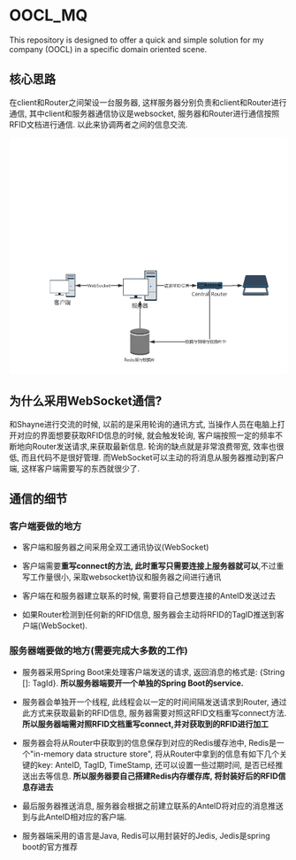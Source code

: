 # OOCL_MQ

This repository is designed to offer a quick and simple solution for my company (OOCL) in a specific domain oriented scene.  

## 核心思路

在client和Router之间架设一台服务器, 这样服务器分别负责和client和Router进行通信, 其中client和服务器通信协议是websocket, 服务器和Router进行通信按照RFID文档进行通信. 以此来协调两者之间的信息交流.

![](P12.jpg)

## 为什么采用WebSocket通信?

和Shayne进行交流的时候, 以前的是采用轮询的通讯方式, 当操作人员在电脑上打开对应的界面想要获取RFID信息的时候, 就会触发轮询, 客户端按照一定的频率不断地向Router发送请求,来获取最新信息. 轮询的缺点就是非常浪费带宽, 效率也很低, 而且代码不是很好管理. 而WebSocket可以主动的将消息从服务器推动到客户端, 这样客户端需要写的东西就很少了.

## 通信的细节

### 客户端要做的地方

* 客户端和服务器之间采用全双工通讯协议(WebSocket)
  
* 客户端需要**重写connect的方法, 此时重写只需要连接上服务器就可以**,不过重写工作量很小, 采取websocket协议和服务器之间进行通讯
  
* 客户端在和服务器建立联系的时候, 需要将自己想要连接的AnteID发送过去

* 如果Router检测到任何新的RFID信息, 服务器会主动将RFID的TagID推送到客户端(WebSocket). 
  

### 服务器端要做的地方(**需要完成大多数的工作**)

* 服务器采用Spring Boot来处理客户端发送的请求, 返回消息的格式是: {String []: TagId}. **所以服务器端要开一个单独的Spring Boot的service.**  

* 服务器会单独开一个线程, 此线程会以一定的时间间隔发送请求到Router, 通过此方式来获取最新的RFID信息, 服务器需要对照这RFID文档重写connect方法. **所以服务器端需对照RFID文档重写connect,并对获取到的RFID进行加工**
  
* 服务器会将从Router中获取到的信息保存到对应的Redis缓存池中, Redis是一个"in-memory data structure store", 将从Router中拿到的信息有如下几个关键的key: AnteID, TagID, TimeStamp, 还可以设置一些过期时间, 是否已经推送出去等信息. **所以服务器要自己搭建Redis内存缓存库, 将封装好后的RFID信息存进去**

* 最后服务器推送消息, 服务器会根据之前建立联系的AnteID将对应的消息推送到与此AnteID相对应的客户端.

* 服务器端采用的语言是Java, Redis可以用封装好的Jedis, Jedis是spring boot的官方推荐